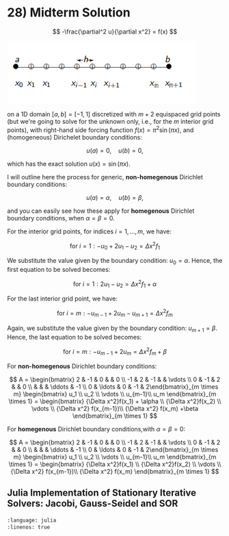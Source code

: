# 28) Midterm Solution

$$
-\frac{\partial^2 u}{\partial x^2} = f(x)
$$

![1D uniformily discretized domain.](../img/1D_domain.png)

on a 1D domain $[a,b] = [-1,1]$ discretized with $m+2$ equispaced grid points (but we're going to solve for the unknown only, i.e., for the $m$ interior grid points), with right-hand side forcing function $f(x) =\pi^2 \sin(\pi x)$, and (homogeneous) Dirichelet boundary conditions:

$$
u(a) = 0,  \quad u(b)=0 ,
$$

which has the exact solution $u(x)=\sin(\pi x)$.

I will outline here the process for generic, **non-homegenous** Dirichlet boundary conditions:

$$
u(a) = \alpha,  \quad u(b)= \beta ,
$$

and you can easily see how these apply for **homegenous** Dirichlet boundary conditions, when $\alpha = \beta = 0$.

For the interior grid points, for indices $i=1, \dots, m$, we have:

$$
\textrm{for } i=1: - u_0 + 2u_1 - u_2 = \Delta x^2 f_1
$$

We substitute the value given by the boundary condition: ${u_0} = \alpha$. Hence, the first equation to be solved becomes:

$$
\textrm{for } i=1:   2u_1 - u_2 = \Delta x^2 f_1 + \alpha
$$

For the last interior grid point, we have:

$$
\textrm{for } i=m: - u_{m-1} + 2u_m - u_{m+1} = \Delta x^2 f_m
$$

Again, we substitute the value given by the boundary condition: $u_{m+1} = \beta$. Hence, the last equation to be solved becomes:

$$
\textrm{for } i=m: - u_{m-1} + 2u_m  = \Delta x^2 f_m + \beta
$$



For **non-homegenous** Dirichlet boundary conditions:

$$
A =  \begin{bmatrix} 2 & -1 & 0 & & 0  \\ -1 & 2 & -1 & & \vdots  \\ 0 & -1 & 2 & & 0  \\ & & &  \ddots & -1 \\ 0 & \ldots & 0 & -1 & 2\end{bmatrix}_{m \times m}
\begin{bmatrix} u_1 \\ u_2 \\  \vdots \\  u_{m-1}\\ u_m
\end{bmatrix}_{m \times 1} =
\begin{bmatrix} {\Delta x^2}f(x_1) + \alpha \\ {\Delta x^2}f(x_2) \\  \vdots \\ {\Delta x^2} f(x_{m-1})\\ {\Delta x^2} f(x_m) +\beta
\end{bmatrix}_{m \times 1}
$$

For **homegenous** Dirichlet boundary conditions,with $\alpha = \beta = 0$:

$$
A =  \begin{bmatrix} 2 & -1 & 0 & & 0  \\ -1 & 2 & -1 & & \vdots  \\ 0 & -1 & 2 & & 0  \\ & & &  \ddots & -1 \\ 0 & \ldots & 0 & -1 & 2\end{bmatrix}_{m \times m}
\begin{bmatrix} u_1 \\ u_2 \\  \vdots \\  u_{m-1}\\ u_m
\end{bmatrix}_{m \times 1} =
\begin{bmatrix} {\Delta x^2}f(x_1) \\ {\Delta x^2}f(x_2) \\  \vdots \\ {\Delta x^2} f(x_{m-1})\\ {\Delta x^2} f(x_m)
\end{bmatrix}_{m \times 1}
$$

## Julia Implementation of Stationary Iterative Solvers: Jacobi, Gauss-Seidel and SOR

```{literalinclude} ../julia_programs/midterm/midterm.jl
:language: julia
:linenos: true
```



